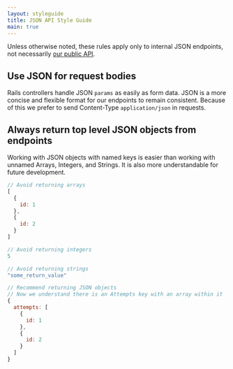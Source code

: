 ```yaml
---
layout: styleguide
title: JSON API Style Guide
main: true
---
```


Unless otherwise noted, these rules apply only to internal JSON endpoints, not necessarily [our public API](https://docs.lessonly.com).

## Use JSON for request bodies

Rails controllers handle JSON `params` as easily as form data. JSON is a more concise and flexible format for our endpoints to remain consistent. Because of this we prefer to send Content-Type `application/json` in requests.

## Always return top level JSON objects from endpoints

Working with JSON objects with named keys is easier than working with unnamed Arrays, Integers, and Strings. It is also more understandable for future development.

```js
// Avoid returning arrays
[
  {
    id: 1
  },
  {
    id: 2
  }
]

// Avoid returning integers
5

// Avoid returning strings
"some_return_value"

// Recommend returning JSON objects
// Now we understand there is an Attempts key with an array within it
{
  attempts: [
    {
      id: 1
    },
    {
      id: 2
    }
  ]
}
```
